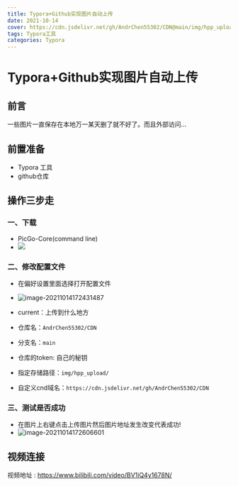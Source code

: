 ```yaml
---
title: Typora+Github实现图片自动上传
date: 2021-10-14
cover: https://cdn.jsdelivr.net/gh/AndrChen55302/CDN@main/img/hpp_upload/1634203828000.jpg
tags: Typora工具
categories: Typora
---
```


# Typora+Github实现图片自动上传

## 前言

一些图片一直保存在本地万一某天删了就不好了。而且外部访问...

## 前置准备

- Typora 工具
- github仓库

## 操作三步走

### 一、下载

- PicGo-Core(command line)
- ![](https://cdn.jsdelivr.net/gh/AndrChen55302/CDN@main/img/hpp_upload/image-20211014165645456.png)

### 二、修改配置文件

- 在偏好设置里面选择打开配置文件

- ![image-20211014172431487](https://cdn.jsdelivr.net/gh/AndrChen55302/CDN/img/hpp_upload/image-20211014172431487.png)

- current：上传到什么地方
- 仓库名：`AndrChen55302/CDN`
- 分支名：`main`
- 仓库的token: 自己的秘钥
- 指定存储路径：`img/hpp_upload/`
- 自定义cnd域名：`https://cdn.jsdelivr.net/gh/AndrChen55302/CDN`

### 三、测试是否成功

- 在图片上右键点击上传图片然后图片地址发生改变代表成功!
- ![image-20211014172606601](https://cdn.jsdelivr.net/gh/AndrChen55302/CDN/img/hpp_upload/image-20211014172606601.png)

## 视频连接

视频地址 :  https://www.bilibili.com/video/BV1iQ4y1678N/


